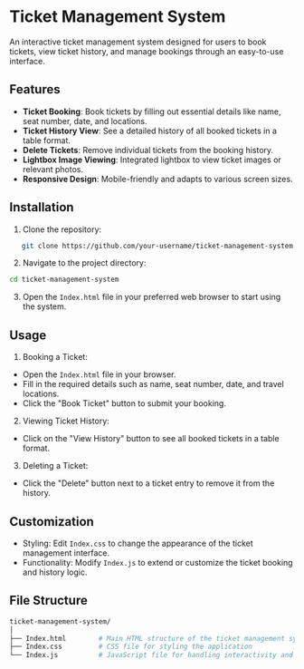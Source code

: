 # Ticket Management System

An interactive ticket management system designed for users to book tickets, view ticket history, and manage bookings through an easy-to-use interface. 

## Features

- **Ticket Booking**: Book tickets by filling out essential details like name, seat number, date, and locations.
- **Ticket History View**: See a detailed history of all booked tickets in a table format.
- **Delete Tickets**: Remove individual tickets from the booking history.
- **Lightbox Image Viewing**: Integrated lightbox to view ticket images or relevant photos.
- **Responsive Design**: Mobile-friendly and adapts to various screen sizes.

## Installation

1. Clone the repository:
```bash
   git clone https://github.com/your-username/ticket-management-system.git
```
2. Navigate to the project directory:
```bash
cd ticket-management-system

```
3. Open the `Index.html` file in your preferred web browser to start using the system.

## Usage

1. Booking a Ticket:
 - Open the `Index.html` file in your browser.
 - Fill in the required details such as name, seat number, date, and travel locations.
 - Click the "Book Ticket" button to submit your booking.
2. Viewing Ticket History:
 - Click on the "View History" button to see all booked tickets in a table format.
3. Deleting a Ticket:
 - Click the "Delete" button next to a ticket entry to remove it from the history.


## Customization
- Styling: Edit `Index.css` to change the appearance of the ticket management interface.
- Functionality: Modify `Index.js` to extend or customize the ticket booking and history logic.

## File Structure
```graphql
ticket-management-system/
│
├── Index.html        # Main HTML structure of the ticket management system
├── Index.css         # CSS file for styling the application
└── Index.js          # JavaScript file for handling interactivity and ticket logic
```

